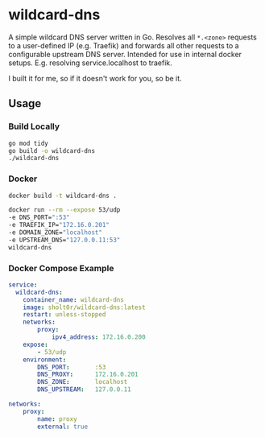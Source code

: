 # wildcard-dns

A simple wildcard DNS server written in Go.
Resolves all `*.<zone>` requests to a user-defined IP (e.g. Traefik) and forwards all other requests to a configurable upstream DNS server.
Intended for use in internal docker setups. E.g. resolving service.localhost to traefik.

I built it for me, so if it doesn't work for you, so be it.

## Usage

### Build Locally

```bash
go mod tidy
go build -o wildcard-dns
./wildcard-dns
```

### Docker

```bash
docker build -t wildcard-dns .

docker run --rm --expose 53/udp
-e DNS_PORT=":53"
-e TRAEFIK_IP="172.16.0.201"
-e DOMAIN_ZONE="localhost"
-e UPSTREAM_DNS="127.0.0.11:53"
wildcard-dns
```

### Docker Compose Example

```yaml
service:
  wildcard-dns:
    container_name: wildcard-dns
    image: sholt0r/wildcard-dns:latest
    restart: unless-stopped
    networks:
        proxy:
            ipv4_address: 172.16.0.200
    expose:
        - 53/udp
    environment:
        DNS_PORT:       :53
        DNS_PROXY:      172.16.0.201
        DNS_ZONE:       localhost
        DNS_UPSTREAM:   127.0.0.11

networks:
    proxy:
        name: proxy
        external: true
```
